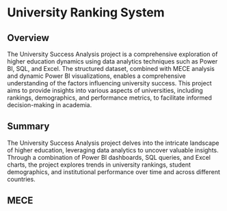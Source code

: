# University Ranking System


## Overview
The University Success Analysis project is a comprehensive exploration of higher education dynamics using data analytics techniques such as Power BI, SQL, and Excel. The structured dataset, combined with MECE analysis and dynamic Power BI visualizations, enables a comprehensive understanding of the factors influencing university success. This project aims to provide insights into various aspects of universities, including rankings, demographics, and performance metrics, to facilitate informed decision-making in academia.

## Summary
The University Success Analysis project delves into the intricate landscape of higher education, leveraging data analytics to uncover valuable insights. Through a combination of Power BI dashboards, SQL queries, and Excel charts, the project explores trends in university rankings, student demographics, and institutional performance over time and across different countries.

## MECE


